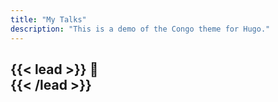 ```yaml
---
title: "My Talks" 
description: "This is a demo of the Congo theme for Hugo."
---
```


{{< lead >}}
:microphone:  
{{< /lead >}}
---
